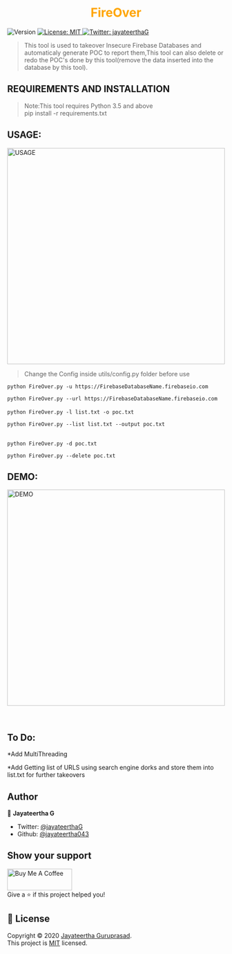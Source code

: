 <h1 align="center"><font color="orange">FireOver</font></h1>
<p>
  <img alt="Version" src="https://img.shields.io/badge/version-1.0.2-blue.svg?cacheSeconds=2592000" />
  <a href="https://github.com/jayateertha043/FireOver/blob/master/LICENCE.txt" target="_blank">
    <img alt="License: MIT" src="https://img.shields.io/badge/License-MIT-yellow.svg" />
  </a>
  <a href="https://twitter.com/jayateerthaG" target="_blank">
    <img alt="Twitter: jayateerthaG" src="https://img.shields.io/twitter/follow/jayateerthaG.svg?style=social" />
  </a>
</p>

>This tool is used to takeover Insecure Firebase Databases and automaticaly generate POC to report them,This tool can also delete or redo the POC's done by this tool(remove the data inserted into the database by this tool).

## REQUIREMENTS AND INSTALLATION
>Note:This tool requires Python 3.5 and above <br />
>pip install -r requirements.txt


## USAGE:
<img alt="USAGE" src="https://github.com/jayateertha043/FireOver/blob/master/usage.PNG" height="500px" width="100%"><br />
>Change the Config inside utils/config.py folder before use <br />

```python FireOver.py -u https://FirebaseDatabaseName.firebaseio.com```

```python FireOver.py --url https://FirebaseDatabaseName.firebaseio.com ```
<br /><br />
```python FireOver.py -l list.txt -o poc.txt```

```python FireOver.py --list list.txt --output poc.txt```
<br /><br />

```python FireOver.py -d poc.txt```

```python FireOver.py --delete poc.txt```

## DEMO:

<img alt="DEMO" src="https://github.com/jayateertha043/FireOver/blob/master/demo.PNG" height="500px" width="100%"><br />

<br />

## To Do:
*Add MultiThreading


*Add Getting list of URLS using search engine dorks and store them into list.txt for further takeovers<br />
## Author

👤 **Jayateertha G**

* Twitter: [@jayateerthaG](https://twitter.com/jayateerthaG)
* Github: [@jayateertha043](https://github.com/jayateertha043)

## Show your support
<a href="https://www.buymeacoffee.com/en3EoKG7j" target="_blank"><img src="https://cdn.buymeacoffee.com/buttons/default-orange.png" alt="Buy Me A Coffee" height="50px" width="150px" ></a><br />
Give a ⭐️ if this project helped you!


## 📝 License

Copyright © 2020 [Jayateertha Guruprasad](https://github.com/jayateerthaa043).<br />
This project is [MIT](https://github.com/jayateertha043/FireOver/blob/master/LICENCE.txt) licensed.

